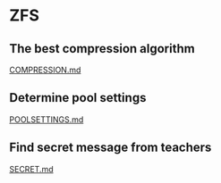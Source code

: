 # ZFS

## The best compression algorithm

[COMPRESSION.md](./COMPRESSION.md)

## Determine pool settings

[POOLSETTINGS.md](./POOLSETTINGS.md)

## Find secret message from teachers

[SECRET.md](./SECRET.md)
